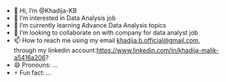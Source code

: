 - 👋 Hi, I’m @Khadija-KB
- 👀 I’m interested in Data Analysis job
- 🌱 I’m currently learning Advance Data Analysis topics
- 💞️ I’m looking to collaborate on with company for data analyst job 
- 📫 How to reach me using my email  khadija.b.official@gmail.com, through my linkedin account:https://www.linkedin.com/in/khadija-malik-a5416a206? 
- 😄 Pronouns: ...
- ⚡ Fun fact: ...

<!---
Khadija-KB/Khadija-KB is a ✨ special ✨ repository because its `README.md` (this file) appears on your GitHub profile.
You can click the Preview link to take a look at your changes.
--->
